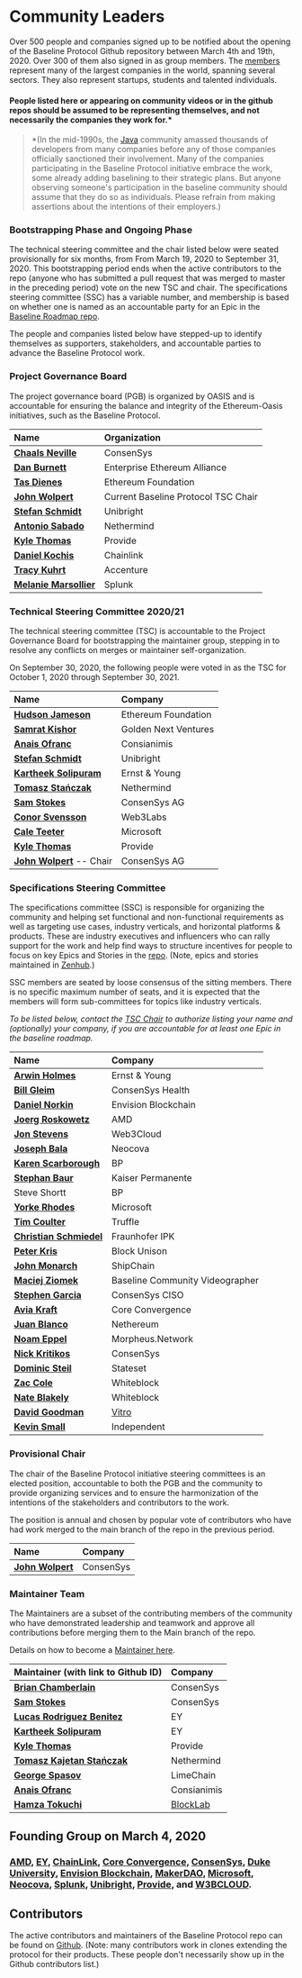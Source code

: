 # Community Leaders

Over 500 people and companies signed up to be notified about the opening of the Baseline Protocol Github repository between March 4th and 19th, 2020. Over 300 of them also signed in as group members. The [members](https://lists.oasis-open-projects.org/g/baseline/directory) represent many of the largest companies in the world, spanning several sectors. They also represent startups, students and talented individuals.

#### People listed here or appearing on community videos or in the github repos should be assumed to be representing themselves, and not necessarily the companies they work for.\* <a id="people-listed-here-or-appearing-on-community-videos-or-in-the-github-repos-should-be-assumed-to-be-representing-themselves-and-not-necessarily-the-companies-they-work-for"></a>

> \*\(In the mid-1990s, the [Java](https://en.wikipedia.org/wiki/Java_%28programming_language%29) community amassed thousands of developers from many companies before any of those companies officially sanctioned their involvement. Many of the companies participating in the Baseline Protocol initiative embrace the work, some already adding baselining to their strategic plans. But anyone observing someone's participation in the baseline community should assume that they do so as individuals. Please refrain from making assertions about the intentions of their employers.\)

### Bootstrapping Phase and Ongoing Phase <a id="bootstrapping-phase-and-ongoing-phase"></a>

The technical steering committee and the chair listed below were seated provisionally for six months, from From March 19, 2020 to September 31, 2020. This bootstrapping period ends when the active contributors to the repo \(anyone who has submitted a pull request that was merged to master in the preceding period\) vote on the new TSC and chair. The specifications steering committee \(SSC\) has a variable number, and membership is based on whether one is named as an accountable party for an Epic in the [Baseline Roadmap repo](https://github.com/ethereum-oasis/baseline-roadmap).

The people and companies listed below have stepped-up to identify themselves as supporters, stakeholders, and accountable parties to advance the Baseline Protocol work.

### Project Governance Board <a id="your-project-governance-board"></a>

The project governance board \(PGB\) is organized by OASIS and is accountable for ensuring the balance and integrity of the Ethereum-Oasis initiatives, such as the Baseline Protocol.

| Name | Organization |
| :--- | :--- |
| [**Chaals Neville**](https://www.linkedin.com/in/chaals/) | ConsenSys |
| [**Dan Burnett**](https://www.linkedin.com/in/daburnett/) | Enterprise Ethereum Alliance |
| [**Tas Dienes**](https://www.linkedin.com/in/tasdienes/) | Ethereum Foundation |
| [**John Wolpert**](https://linkedin.com/in/johnwolpert) | Current Baseline Protocol TSC Chair |
| [**Stefan Schmidt**](https://www.linkedin.com/in/stefschmidt/) | Unibright |
| [**Antonio Sabado**](https://www.linkedin.com/in/antonio-sabado-97150511b/) | Nethermind |
| [**Kyle Thomas**](https://www.linkedin.com/in/kylebthomas/) | Provide |
| [**Daniel Kochis**](https://www.linkedin.com/in/daniel-kochis-9b42627/) | Chainlink |
| [**Tracy Kuhrt**](https://www.linkedin.com/in/tracykuhrt/) | Accenture |
| [**Melanie Marsollier**](https://www.linkedin.com/in/melaniemarsollier/) | Splunk |

### Technical Steering Committee 2020/21 <a id="your-technical-steering-committee"></a>

The technical steering committee \(TSC\) is accountable to the Project Governance Board for bootstrapping the maintainer group, stepping in to resolve any conflicts on merges or maintainer self-organization.

On September 30, 2020, the following people were voted in as the TSC for October 1, 2020 through September 30, 2021.

| Name | Company |
| :--- | :--- |
| [**Hudson Jameson**](https://www.linkedin.com/in/hudsonjameson/) | Ethereum Foundation |
| [**Samrat Kishor**](https://www.linkedin.com/in/samratkishor/) | Golden Next Ventures |
| [**Anais Ofranc**](https://www.linkedin.com/in/anaisofranc/)| Consianimis |
| [**Stefan Schmidt**](https://www.linkedin.com/in/stefschmidt/)| Unibright |
| [**Kartheek Solipuram**](https://www.linkedin.com/in/kartheek-solipuram-62970a8/) | Ernst & Young |
| [**Tomasz Stańczak**](https://www.linkedin.com/in/tomaszkajetanstanczak/) | Nethermind |
| [**Sam Stokes**](https://www.linkedin.com/in/sam-stokes-91ba1813/) | ConsenSys AG |
| [**Conor Svensson**](https://www.linkedin.com/in/conor10/) | Web3Labs |
| [**Cale Teeter**](https://www.linkedin.com/in/caleteeter/)| Microsoft |
| [**Kyle Thomas**](https://www.linkedin.com/in/kylebthomas/)| Provide |
| [**John Wolpert**](https://www.linkedin.com/in/johnwolpert/) -- Chair | ConsenSys AG |

### Specifications Steering Committee <a id="your-specifications-steering-committee"></a>

The specifications committee \(SSC\) is responsible for organizing the community and helping set functional and non-functional requirements as well as targeting use cases, industry verticals, and horizontal platforms & products. These are industry executives and influencers who can rally support for the work and help find ways to structure incentives for people to focus on key Epics and Stories in the [repo](https://github.com/ethereum-oasis/baseline). \(Note, epics and stories maintained in [Zenhub](https://www.zenhub.com/sign-up).\)

SSC members are seated by loose consensus of the sitting members. There is no specific maximum number of seats, and it is expected that the members will form sub-committees for topics like industry verticals.

_To be listed below, contact the_ [_TSC Chair_](community-leaders.md#your-provisional-chair) _to authorize listing your name and \(optionally\) your company, if you are accountable for at least one Epic in the baseline roadmap._

| Name | Company |
| :--- | :--- |
| [**Arwin Holmes**](https://www.linkedin.com/in/arwinholmes/) | Ernst & Young |
| [**Bill Gleim**](https://www.linkedin.com/in/williamgleim/) | ConsenSys Health |
| [**Daniel Norkin**](https://www.linkedin.com/in/danielnorkin/) | Envision Blockchain |
| [**Joerg Roskowetz**](https://www.linkedin.com/in/joergroskowetz/) | AMD |
| [**Jon Stevens**](https://www.linkedin.com/in/lookfirst/) | Web3Cloud |
| [**Joseph Bala**](https://www.linkedin.com/in/josephbala/) | Neocova |
| [**Karen Scarborough**](https://www.linkedin.com/in/karenscarbrough/) | BP |
| [**Stephan Baur**](https://www.linkedin.com/in/stephanbaur/) | Kaiser Permanente |
| Steve Shortt | BP |
| [**Yorke Rhodes**](https://www.linkedin.com/in/yorkerhodes/) | Microsoft |
| [**Tim Coulter**](https://www.linkedin.com/in/timothyjcoulter/) | Truffle |
| [**Christian Schmiedel**](https://www.linkedin.com/in/christian-schmiedel-0363b0a5/) | Fraunhofer IPK |
| [**Peter Kris**](Https://linkedin.com/in/peter-kris-a7274054) | Block Unison |
| [**John Monarch**](https://www.linkedin.com/in/johnmonarch/) | ShipChain |
| [**Maciej Ziomek**](https://twitter.com/cryptoisland) | Baseline Community Videographer |
| [**Stephen Garcia**](https://www.linkedin.com/in/stephengarciainfosec/) | ConsenSys CISO |
| [**Avia Kraft**](https://www.linkedin.com/in/aviakraft/) | Core Convergence |
| [**Juan Blanco**](https://www.linkedin.com/in/juanfranblanco/) | Nethereum |
| [**Noam Eppel**](https://www.linkedin.com/in/noameppel/) | Morpheus.Network |
| [**Nick Kritikos**](https://www.linkedin.com/in/kritikos40/) | ConsenSys |
| [**Dominic Steil** ](https://www.linkedin.com/in/dominic-steil-b6092553/) | Stateset |
| [**Zac Cole**](https://www.linkedin.com/in/zak-cole/) | Whiteblock |
| [**Nate Blakely**](https://www.linkedin.com/in/nathaniel-blakely/) | Whiteblock |
| [**David Goodman**](https://www.linkedin.com/in/dh6oodman/) | [Vitro](https://vitro.io/) |
| [**Kevin Small**](https://uk.linkedin.com/in/kevinsmalldev) | Independent |

### Provisional Chair <a id="your-provisional-chair"></a>

The chair of the Baseline Protocol initiative steering committees is an elected position, accountable to both the PGB and the community to provide organizing services and to ensure the harmonization of the intentions of the stakeholders and contributors to the work.

The position is annual and chosen by popular vote of contributors who have had work merged to the main branch of the repo in the previous period.

| Name | Company |
| :--- | :--- |
| [**John Wolpert**](https://www.linkedin.com/in/johnwolpert/) | ConsenSys |

### Maintainer Team <a id="maintainer-team"></a>

The Maintainers are a subset of the contributing members of the community who have demonstrated leadership and teamwork and approve all contributions before merging them to the Main branch of the repo.

Details on how to become a [Maintainer here](members.md).

| Maintainer \(with link to Github ID\) | Company |
| :--- | :--- |
| [**Brian Chamberlain**](https://github.com/breakpointer) | ConsenSys |
| [**Sam Stokes**](https://github.com/bitwiseguy) | ConsenSys |
| [**Lucas Rodriguez Benitez**](https://www.linkedin.com/in/lucas-rodriguez-benitez-229092171/) | EY |
| [**Kartheek Solipuram**](https://github.com/skarred14) | EY |
| [**Kyle Thomas**](https://github.com/kthomas) | Provide |
| [**Tomasz Kajetan Stańczak**](https://www.linkedin.com/in/tomaszkajetanstanczak/) | Nethermind |
| [**George Spasov**](https://www.linkedin.com/in/george-spasov/) | LimeChain |
| [**Anais Ofranc**](https://github.com/Consianimis) | Consianimis |
| [**Hamza Tokuchi**](https://github.com/Meuko) | [BlockLab](https://www.blocklab.nl/) |

## Founding Group on March 4, 2020 <a id="founding-group-on-march-4-2020"></a>

### ​[**AMD**](https://www.amd.com/en/technologies/blockchain)**,** [**EY**](https://blockchain.ey.com/)**,** [**ChainLink**](https://chain.link/)**,** [**Core Convergence**](https://www.coreconvergence.us/)**,** [**ConsenSys**](https://consensys.net/)**,** [**Duke University**](https://pratt.duke.edu/)**,** [**Envision Blockchain**](https://envisionblockchain.com/)**,** [**MakerDAO**](https://makerdao.com/en/)**,** [**Microsoft**](http://www.microsoft.com/)**,** [**Neocova**](https://neocova.com/)**,** [**Splunk**](https://www.splunk.com/)**,** [**Unibright**](https://unibright.io/)**,** [**Provide**](https://provide.services/)**, and** [**W3BCLOUD**](https://www.w3bcloud.com/)**.** <a id="amd-ey-chainlink-core-convergence-consensys-duke-university-envision-blockchain-makerdao-microsoft-neocova-splunk-unibright-provide-and-w-3-bcloud"></a>

## Contributors <a id="contributors"></a> 

The active contributors and maintainers of the Baseline Protocol repo can be found on [Github](https://github.com/ethereum-oasis/baseline/graphs/contributors). \(Note: many contributors work in clones extending the protocol for their products. These people don't necessarily show up in the Github contributors list.\) 

